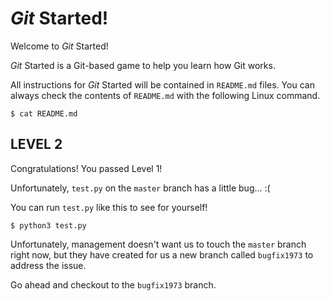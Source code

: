 # *Git* Started!

Welcome to *Git* Started!

*Git* Started is a Git-based game to help you learn how Git works.

All instructions for *Git* Started will be contained in `README.md` files.  You
can always check the contents of `README.md` with the following Linux command.

```
$ cat README.md
```

## LEVEL 2

Congratulations!  You passed Level 1!

Unfortunately, `test.py` on the `master` branch has a little bug... :(

You can run `test.py` like this to see for yourself!

```
$ python3 test.py
```

Unfortunately, management doesn't want us to touch the `master` branch right now,
but they have created for us a new branch called `bugfix1973` to address the issue.

Go ahead and checkout to the `bugfix1973` branch.